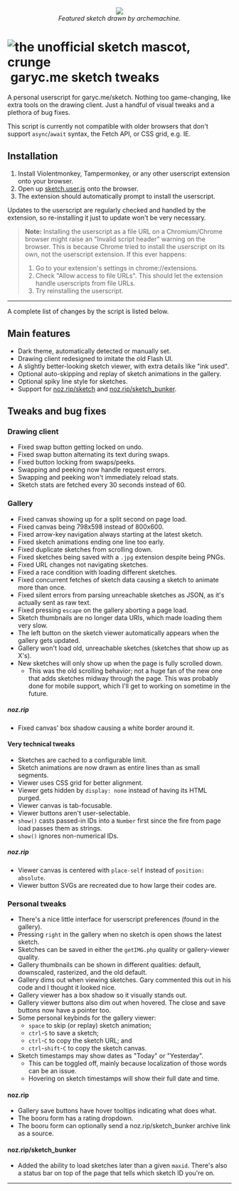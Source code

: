 
<div align="center">
    <img src="https://user-images.githubusercontent.com/49148994/225370421-ab5a70c1-729a-4c90-a1af-fe721c639189.png">
    <br>
    <i>Featured sketch drawn by archemachine.</i>
</div>

# ![the unofficial sketch mascot, crunge](/crunge.png)&nbsp;garyc.me sketch tweaks

A personal userscript for garyc.me/sketch.
Nothing too game-changing, like extra tools on the drawing client.
Just a handful of visual tweaks and a plethora of bug fixes.
<!-- you know, I think that's starting to become a lie -->

This script is currently not compatible with older browsers that don't support
`async`/`await` syntax, the Fetch API, or CSS grid, e.g. IE.

## Installation

1. Install Violentmonkey, Tampermonkey, or any other userscript extension onto your browser.
2. Open up [sketch.user.js](https://github.com/quackbarc/garyc-sketch-tweaks/raw/master/sketch.user.js)
onto the browser.
3. The extension should automatically prompt to install the userscript.

Updates to the userscript are regularly checked and handled by the extension,
so re-installing it just to update won't be very necessary.

> **Note:**
> Installing the userscript as a file URL on a Chromium/Chrome browser might raise an "Invalid script header" warning on the browser.
> This is because Chrome tried to install the userscript on its own, not the userscript extension.
> If this ever happens:
>
> 1. Go to your extension's settings in chrome://extensions.
> 2. Check "Allow access to file URLs". This should let the extension handle userscripts from file URLs.
> 3. Try reinstalling the userscript.

-----

A complete list of changes by the script is listed below.

## Main features

* Dark theme, automatically detected or manually set.
* Drawing client redesigned to imitate the old Flash UI.
* A slightly better-looking sketch viewer, with extra details like "ink used".
* Optional auto-skipping and replay of sketch animations in the gallery.
* Optional spiky line style for sketches.
* Support for [noz.rip/sketch](https://noz.rip/sketch/) and [noz.rip/sketch_bunker](https://noz.rip/sketch_bunker/).

## Tweaks and bug fixes

### Drawing client

* Fixed swap button getting locked on undo.
* Fixed swap button alternating its text during swaps.
* Fixed button locking from swaps/peeks.
* Swapping and peeking now handle request errors.
* Swapping and peeking won't immediately reload stats.
* Sketch stats are fetched every 30 seconds instead of 60.

### Gallery

* Fixed canvas showing up for a split second on page load.
* Fixed canvas being 798x598 instead of 800x600.
* Fixed arrow-key navigation always starting at the latest sketch.
* Fixed sketch animations ending one line too early.
* Fixed duplicate sketches from scrolling down.
* Fixed sketches being saved with a `.jpg` extension despite being PNGs.
* Fixed URL changes not navigating sketches.
* Fixed a race condition with loading different sketches.
* Fixed concurrent fetches of sketch data causing a sketch to animate more than once.
* Fixed silent errors from parsing unreachable sketches as JSON, as it's actually sent as raw text.
* Fixed pressing `escape` on the gallery aborting a page load.
* Sketch thumbnails are no longer data URIs, which made loading them very slow.
* The left button on the sketch viewer automatically appears when the gallery gets updated.
* Gallery won't load old, unreachable sketches (sketches that show up as X's).
* New sketches will only show up when the page is fully scrolled down.
    * This was the old scrolling behavior; not a huge fan of the new one that adds sketches midway through the page.
      This was probably done for mobile support, which I'll get to working on sometime in the future.

##### noz.rip

* Fixed canvas' box shadow causing a white border around it.

#### Very technical tweaks

* Sketches are cached to a configurable limit.
* Sketch animations are now drawn as entire lines than as small segments.
* Viewer uses CSS grid for better alignment.
* Viewer gets hidden by `display: none` instead of having its HTML purged.
* Viewer canvas is tab-focusable.
* Viewer buttons aren't user-selectable.
* `show()` casts passed-in IDs into a `Number` first since the fire from page load passes them as strings.
* `show()` ignores non-numerical IDs.

##### noz.rip
* Viewer canvas is centered with `place-self` instead of `position: absolute`.
* Viewer button SVGs are recreated due to how large their codes are.

### Personal tweaks

* There's a nice little interface for userscript preferences (found in the gallery).
* Pressing `right` in the gallery when no sketch is open shows the latest sketch.
* Sketches can be saved in either the `getIMG.php` quality or gallery-viewer quality.
* Gallery thumbnails can be shown in different qualities: default, downscaled, rasterized, and the old default.
* Gallery dims out when viewing sketches. Gary commented this out in his code and I thought it looked nice.
* Gallery viewer has a box shadow so it visually stands out.
* Gallery viewer buttons also dim out when hovered. The close and save buttons now have a pointer too.
* Some personal keybinds for the gallery viewer:
    * `space` to skip (or replay) sketch animation;
    * `ctrl`-`S` to save a sketch;
    * `ctrl`-`C` to copy the sketch URL; and
    * `ctrl`-`shift`-`C` to copy the sketch canvas.
* Sketch timestamps may show dates as "Today" or "Yesterday".
    * This can be toggled off, mainly because localization of those words can be an issue.
    * Hovering on sketch timestamps will show their full date and time.

#### noz.rip

* Gallery save buttons have hover tooltips indicating what does what.
* The booru form has a rating dropdown.
* The booru form can optionally send a noz.rip/sketch_bunker archive link as a source.

#### noz.rip/sketch_bunker

* Added the ability to load sketches later than a given `maxid`.
  There's also a status bar on top of the page that tells which sketch ID you're on.

---
